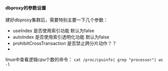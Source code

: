#### dbproxy的参数设置
建好dbproxy集群后，需要特别主要一下几个参数：
* useIndex 是否使用索引功能  默认为false
* autoIndex 是否使用索引透明化功能 默认为false
* prohibitCrossTransaction 是否禁止跨分片动作？？
* 

linux中查看逻辑cpu个数的命令：
`cat /proc/cpuinfo| grep "processor"| wc -l`
